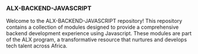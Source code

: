 ### ALX-BACKEND-JAVASCRIPT


Welcome to the ALX-BACKEND-JAVASCRIPT repository! This repository contains a collection of modules designed to provide a comprehensive backend development experience using Javascript. These modules are part of the ALX program, a transformative resource that nurtures and develops tech talent across Africa.